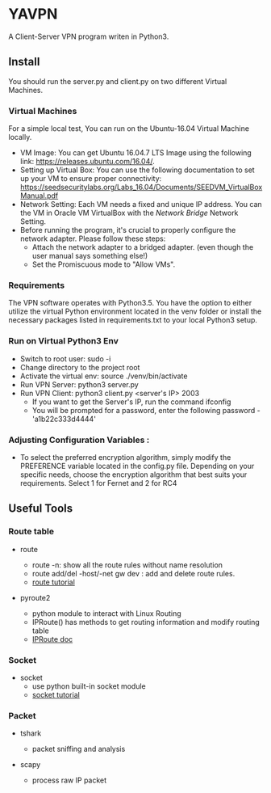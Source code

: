 # YAVPN
A Client-Server VPN program writen in Python3. 

## Install
You should run the server.py and client.py on two different Virtual Machines.

### Virtual Machines 
For a simple local test, You can run on the Ubuntu-16.04 Virtual Machine locally. 
- VM Image: You can get Ubuntu 16.04.7 LTS Image using the following link: https://releases.ubuntu.com/16.04/.
- Setting up Virtual Box: You can use the following documentation to set up your VM to ensure proper connectivity: https://seedsecuritylabs.org/Labs_16.04/Documents/SEEDVM_VirtualBoxManual.pdf
- Network Setting: Each VM needs a fixed and unique IP address. You can the VM in Oracle VM VirtualBox with the *Network Bridge* Network Setting. 
- Before running the program, it's crucial to properly configure the network adapter. Please follow these steps: 
  - Attach the network adapter to a bridged adapter. (even though the user manual says something else!) 
  - Set the Promiscuous mode to "Allow VMs".
 

### Requirements
The VPN software operates with Python3.5. You have the option to either utilize the virtual Python environment located in the venv folder or install the necessary packages listed in requirements.txt to your local Python3 setup.

### Run on Virtual Python3 Env
- Switch to root user: sudo -i
- Change directory to the project root
- Activate the virtual env: source ./venv/bin/activate
- Run VPN Server: python3 server.py
- Run VPN Client: python3 client.py <server's IP> 2003
    - If you want to get the Server's IP, run the command ifconfig
    - You will be prompted for a password, enter the following password - 'a1b22c333d4444'

### Adjusting Configuration Variables :
- To select the preferred encryption algorithm, simply modify the PREFERENCE variable located in the config.py file. Depending on your specific needs, choose the encryption algorithm that best suits your requirements. Select 1 for Fernet and 2 for RC4

## Useful Tools

### Route table
- route
    - route -n: show all the route rules without name resolution
    - route add/del -host/-net <IP> gw <IP> dev <network device name>: add and delete route rules.
    - [route tutorial](https://www.computerhope.com/unix/route.htm)

- pyroute2
    - python module to interact with Linux Routing
    - IPRoute() has methods to get routing information and modify routing table
    - [IPRoute doc](https://docs.pyroute2.org/iproute.html)

### Socket
- socket
    - use python built-in socket module
    - [socket tutorial](https://realpython.com/python-sockets/)

### Packet
- tshark
    - packet sniffing and analysis

- scapy
    - process raw IP packet